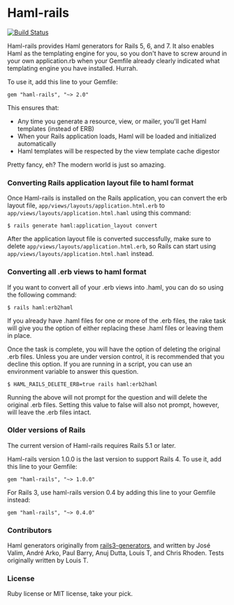 # Haml-rails
[![Build Status](https://travis-ci.org/haml/haml-rails.svg)](https://travis-ci.org/haml/haml-rails)

Haml-rails provides Haml generators for Rails 5, 6, and 7. It also enables Haml as the templating engine for you, so you don't have to screw around in your own application.rb when your Gemfile already clearly indicated what templating engine you have installed. Hurrah.

To use it, add this line to your Gemfile:

    gem "haml-rails", "~> 2.0"

This ensures that:

  * Any time you generate a resource, view, or mailer, you'll get Haml templates (instead of ERB)
  * When your Rails application loads, Haml will be loaded and initialized automatically
  * Haml templates will be respected by the view template cache digestor

Pretty fancy, eh? The modern world is just so amazing.

### Converting Rails application layout file to haml format

Once Haml-rails is installed on the Rails application,
you can convert the erb layout file, `app/views/layouts/application.html.erb`
to `app/views/layouts/application.html.haml` using this command:

    $ rails generate haml:application_layout convert

After the application layout file is converted successfully,
make sure to delete `app/views/layouts/application.html.erb`, so Rails can
start using `app/views/layouts/application.html.haml` instead.

### Converting all .erb views to haml format

If you want to convert all of your .erb views into .haml, you can do so using the following command:

    $ rails haml:erb2haml

If you already have .haml files for one or more of the .erb files, the rake task will give you the option of either
replacing these .haml files or leaving them in place.

Once the task is complete, you will have the option of deleting the original .erb files. Unless you are under
version control, it is recommended that you decline this option.  If you are running in a script, you can use
an environment variable to answer this question.

    $ HAML_RAILS_DELETE_ERB=true rails haml:erb2haml

Running the above will not prompt for the question and will delete the original .erb files.  Setting this value to
false will also not prompt, however, will leave the .erb files intact.

### Older versions of Rails

The current version of Haml-rails requires Rails 5.1 or later.

Haml-rails version 1.0.0 is the last version to support Rails 4. To use it, add this line to your Gemfile:

    gem "haml-rails", "~> 1.0.0"

For Rails 3, use haml-rails version 0.4 by adding this line to your Gemfile instead:

    gem "haml-rails", "~> 0.4.0"

### Contributors

Haml generators originally from [rails3-generators](http://github.com/indirect/rails3-generators), and written by José Valim, André Arko, Paul Barry, Anuj Dutta, Louis T, and Chris Rhoden. Tests originally written by Louis T.

### License

Ruby license or MIT license, take your pick.
